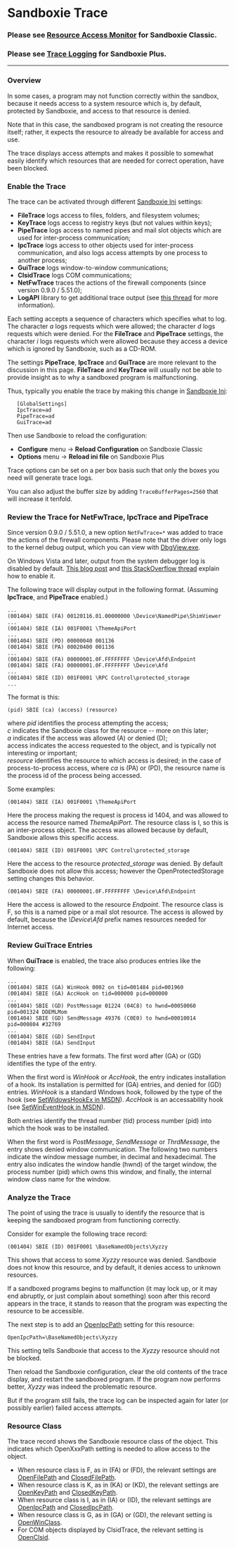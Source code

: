 # Sandboxie Trace

### Please see [Resource Access Monitor](ResourceAccessMonitor.md) for Sandboxie Classic.

### Please see [Trace Logging](TraceLog.md) for Sandboxie Plus.

---

### Overview

In some cases, a program may not function correctly within the sandbox, because it needs access to a system resource which is, by default, protected by Sandboxie, and access to that resource is denied.

Note that in this case, the sandboxed program is not creating the resource itself; rather, it expects the resource to already be available for access and use.

The trace displays access attempts and makes it possible to somewhat easily identify which resources that are needed for correct operation, have been blocked.

### Enable the Trace

The trace can be activated through different [Sandboxie Ini](SandboxieIni.md) settings:

*   **FileTrace** logs access to files, folders, and filesystem volumes;
*   **KeyTrace** logs access to registry keys (but not values within keys);
*   **PipeTrace** logs access to named pipes and mail slot objects which are used for inter-process communication;
*   **IpcTrace** logs access to other objects used for inter-process communication, and also logs access attempts by one process to another process;
*   **GuiTrace** logs window-to-window communications;
*   **ClsidTrace** logs COM communications;
*   **NetFwTrace** traces the actions of the firewall components (since version 0.9.0 / 5.51.0);
*   **LogAPI** library to get additional trace output (see [this thread](https://forum.xanasoft.com/viewtopic.php?f=12&t=143) for more information).

Each setting accepts a sequence of characters which specifies what to log. The character _a_ logs requests which were allowed; the character _d_ logs requests which were denied. For the **FileTrace** and **PipeTrace** settings, the character _i_ logs requests which were allowed because they access a device which is ignored by Sandboxie, such as a CD-ROM.

The settings **PipeTrace**, **IpcTrace** and **GuiTrace** are more relevant to the discussion in this page. **FileTrace** and **KeyTrace** will usually not be able to provide insight as to why a sandboxed program is malfunctioning.

Thus, typically you enable the trace by making this change in [Sandboxie Ini](SandboxieIni.md):
```
   [GlobalSettings]
   IpcTrace=ad
   PipeTrace=ad
   GuiTrace=ad
```

Then use Sandboxie to reload the configuration:
* **Configure** menu -> **Reload Configuration** on Sandboxie Classic
* **Options** menu -> **Reload ini file** on Sandboxie Plus

Trace options can be set on a per box basis such that only the boxes you need will generate trace logs.

You can also adjust the buffer size by adding ```TraceBufferPages=2560``` that will increase it tenfold.

### Review the Trace for **NetFwTrace**, **IpcTrace** and **PipeTrace**

Since version 0.9.0 / 5.51.0, a new option `NetFwTrace=*` was added to trace the actions of the firewall components. Please note that the driver only logs to the kernel debug output, which you can view with [DbgView.exe](https://docs.microsoft.com/en-us/sysinternals/downloads/debugview).


On Windows Vista and later, output from the system debugger log is disabled by default. [This blog post](https://web.archive.org/web/20080731211018/http://blogs.msdn.com:80/doronh/archive/2006/11/14/where-did-my-debug-output-go-in-vista.aspx) and [this StackOverflow thread](https://stackoverflow.com/questions/65015739/outputdebugstring-not-showing-message-in-debugview-windows-10-x64) explain how to enable it.

The following trace will display output in the following format. (Assuming **IpcTrace**, and **PipeTrace** enabled.)
```
...  
(001404) SBIE (FA) 00120116.01.00000000 \Device\NamedPipe\ShimViewer  
...  
(001404) SBIE (IA) 001F0001 \ThemeApiPort  
...  
(001404) SBIE (PD) 00000040 001136  
(001404) SBIE (PA) 00020400 001136  
...  
(001404) SBIE (FA) 00000001.0F.FFFFFFFF \Device\Afd\Endpoint  
(001404) SBIE (FA) 00000001.0F.FFFFFFFF \Device\Afd  
...  
(001404) SBIE (ID) 001F0001 \RPC Control\protected_storage  
...  
```
The format is this:

```(pid) SBIE (ca) (access) (resource)```

where _pid_ identifies the process attempting the access;  
_c_ indicates the Sandboxie class for the resource -- more on this later;  
_a_ indicates if the access was allowed (A) or denied (D);  
access indicates the access requested to the object, and is typically not interesting or important;  
_resource_ identifies the resource to which access is desired; in the case of process-to-process access, where _ca_ is (PA) or (PD), the resource name is the process id of the process being accessed.

Some examples:

```(001404) SBIE (IA) 001F0001 \ThemeApiPort```

Here the process making the request is process id 1404, and was allowed to access the resource named _ThemeApiPort_. The resource class is I, so this is an inter-process object. The access was allowed because by default, Sandboxie allows this specific access.

```(001404) SBIE (ID) 001F0001 \RPC Control\protected_storage```

Here the access to the resource _protected_storage_ was denied. By default Sandboxie does not allow this access; however the OpenProtectedStorage setting changes this behavior.

```(001404) SBIE (FA) 00000001.0F.FFFFFFFF \Device\Afd\Endpoint```

Here the access is allowed to the resource _Endpoint_. The resource class is F, so this is a named pipe or a mail slot resource. The access is allowed by default, because the _\Device\Afd_ prefix names resources needed for Internet access.

### Review **GuiTrace** Entries

When **GuiTrace** is enabled, the trace also produces entries like the following:
```
...  
(001404) SBIE (GA) WinHook 0002 on tid=001484 pid=001960  
(001404) SBIE (GA) AccHook on tid=000000 pid=000000  
...  
(001404) SBIE (GD) PostMessage 01224 (04C8) to hwnd=00050060 pid=001324 DDEMLMom  
(001404) SBIE (GD) SendMessage 49376 (C0E0) to hwnd=00010014 pid=000804 #32769  
...  
(001404) SBIE (GD) SendInput  
(001404) SBIE (GA) SendInput  
```
These entries have a few formats. The first word after (GA) or (GD) identifies the type of the entry.

When the first word is _WinHook_ or _AccHook_, the entry indicates installation of a hook. Its installation is permitted for (GA) entries, and denied for (GD) entries. _WinHook_ is a standard Windows hook, followed by the type of the hook (see [SetWidowsHookEx in MSDN](https://www.google.com/search?hl=en&q=setwindowshookex+msdn)). _AccHook_ is an accessability hook (see [SetWinEventHook in MSDN](https://www.google.com/search?hl=en&q=setwineventhook+msdn)).

Both entries identify the thread number (tid) process number (pid) into which the hook was to be installed.

When the first word is _PostMessage_, _SendMessage_ or _ThrdMessage_, the entry shows denied window communication. The following two numbers indicate the window message number, in decimal and hexadecimal. The entry also indicates the window handle (hwnd) of the target window, the process number (pid) which owns this window, and finally, the internal window class name for the window.

### Analyze the Trace

The point of using the trace is usually to identify the resource that is keeping the sandboxed program from functioning correctly.

Consider for example the following trace record:

```(001404) SBIE (ID) 001F0001 \BaseNamedObjects\Xyzzy```

This shows that access to some _Xyzzy_ resource was denied. Sandboxie does not know this resource, and by default, it denies access to unknown resources.

If a sandboxed programs begins to malfunction (it may lock up, or it may end abruptly, or just complain about something) soon after this record appears in the trace, it stands to reason that the program was expecting the resource to be accessible.

The next step is to add an [OpenIpcPath](OpenIpcPath.md) setting for this resource:  

```OpenIpcPath=\BaseNamedObjects\Xyzzy```

This setting tells Sandboxie that access to the _Xyzzy_ resource should not be blocked.

Then reload the Sandboxie configuration, clear the old contents of the trace display, and restart the sandboxed program. If the program now performs better, _Xyzzy_ was indeed the problematic resource.

But if the program still fails, the trace log can be inspected again for later (or possibly earlier) failed access attempts.

### Resource Class

The trace record shows the Sandboxie resource class of the object. This indicates which OpenXxxPath setting is needed to allow access to the object.

*   When resource class is F, as in (FA) or (FD), the relevant settings are [OpenFilePath](OpenFilePath.md) and [ClosedFilePath](ClosedFilePath.md).
*   When resource class is K, as in (KA) or (KD), the relevant settings are [OpenKeyPath](OpenKeyPath.md) and [ClosedKeyPath](ClosedKeyPath.md).
*   When resource class is I, as in (IA) or (ID), the relevant settings are [OpenIpcPath](OpenIpcPath.md) and [ClosedIpcPath](ClosedIpcPath.md).
*   When resource class is G, as in (GA) or (GD), the relevant setting is [OpenWinClass](OpenWinClass.md).
*   For COM objects displayed by ClsidTrace, the relevant setting is [OpenClsid](OpenClsid.md).
